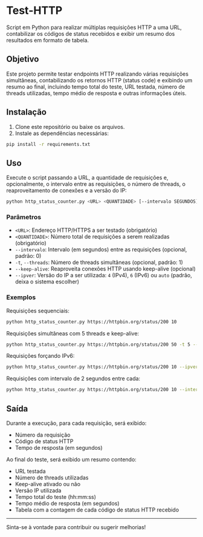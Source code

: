 # Test-HTTP

Script em Python para realizar múltiplas requisições HTTP a uma URL, contabilizar os códigos de status recebidos e exibir um resumo dos resultados em formato de tabela.

## Objetivo

Este projeto permite testar endpoints HTTP realizando várias requisições simultâneas, contabilizando os retornos HTTP (status code) e exibindo um resumo ao final, incluindo tempo total do teste, URL testada, número de threads utilizadas, tempo médio de resposta e outras informações úteis.

## Instalação

1. Clone este repositório ou baixe os arquivos.
2. Instale as dependências necessárias:

```bash
pip install -r requirements.txt
```

## Uso

Execute o script passando a URL, a quantidade de requisições e, opcionalmente, o intervalo entre as requisições, o número de threads, o reaproveitamento de conexões e a versão do IP:

```bash
python http_status_counter.py <URL> <QUANTIDADE> [--intervalo SEGUNDOS] [-t THREADS] [--keep-alive] [--ipver 4|6|auto]
```

### Parâmetros

- `<URL>`: Endereço HTTP/HTTPS a ser testado (obrigatório)
- `<QUANTIDADE>`: Número total de requisições a serem realizadas (obrigatório)
- `--intervalo`: Intervalo (em segundos) entre as requisições (opcional, padrão: 0)
- `-t`, `--threads`: Número de threads simultâneas (opcional, padrão: 1)
- `--keep-alive`: Reaproveita conexões HTTP usando keep-alive (opcional)
- `--ipver`: Versão do IP a ser utilizada: `4` (IPv4), `6` (IPv6) ou `auto` (padrão, deixa o sistema escolher)

### Exemplos

Requisições sequenciais:
```bash
python http_status_counter.py https://httpbin.org/status/200 10
```

Requisições simultâneas com 5 threads e keep-alive:
```bash
python http_status_counter.py https://httpbin.org/status/200 50 -t 5 --keep-alive
```

Requisições forçando IPv6:
```bash
python http_status_counter.py https://httpbin.org/status/200 10 --ipver 6
```

Requisições com intervalo de 2 segundos entre cada:
```bash
python http_status_counter.py https://httpbin.org/status/200 10 --intervalo 2
```

## Saída

Durante a execução, para cada requisição, será exibido:
- Número da requisição
- Código de status HTTP
- Tempo de resposta (em segundos)

Ao final do teste, será exibido um resumo contendo:
- URL testada
- Número de threads utilizadas
- Keep-alive ativado ou não
- Versão IP utilizada
- Tempo total do teste (hh:mm:ss)
- Tempo médio de resposta (em segundos)
- Tabela com a contagem de cada código de status HTTP recebido

---

Sinta-se à vontade para contribuir ou sugerir melhorias! 
